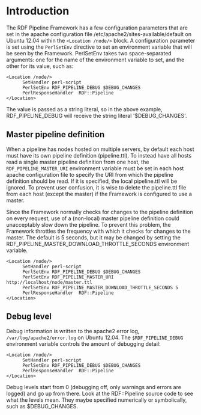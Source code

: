 # Introduction #

The RDF Pipeline Framework has a few configuration parameters that are set in the apache configuration file /etc/apache2/sites-available/default on Ubuntu 12.04 within the `<Location /node/>` block.  A configuration parameter is set using the `PerlSetEnv` directive to set an environment variable that will be seen by the Framework.  PerlSetEnv takes two space-separated arguments: one for the name of the environment variable to set, and the other for its value, such as:
```
<Location /node/>
      SetHandler perl-script
      PerlSetEnv RDF_PIPELINE_DEBUG $DEBUG_CHANGES
      PerlResponseHandler  RDF::Pipeline
</Location>
```

The value is passed as a string literal, so in the above example, RDF\_PIPELINE\_DEBUG will receive the string literal '$DEBUG\_CHANGES'.

## Master pipeline definition ##
When a pipeline has nodes hosted on multiple servers, by default each host must have its own pipeline definition (pipeline.ttl).  To instead have all hosts read a single master pipeline definition from one host, the `RDF_PIPELINE_MASTER_URI` environment variable must be set in each host apache configuration file to specify the URI from which the pipeline definition should be read.  If it is specified, the local pipeline.ttl will be ignored.  To prevent user confusion, it is wise to delete the pipeline.ttl file from each host (except the master) if the Framework is configured to use a master.

Since the Framework normally checks for changes to the pipeline definition on every request, use of a (non-local) master pipeline definition could unacceptably slow down the pipeline.  To prevent this problem, the Framework throttles the frequency with which it checks for changes to the master.  The default is 5 seconds, but it may be changed by setting the RDF\_PIPELINE\_MASTER\_DOWNLOAD\_THROTTLE\_SECONDS environment variable.
```
<Location /node/>
      SetHandler perl-script
      PerlSetEnv RDF_PIPELINE_DEBUG $DEBUG_CHANGES
      PerlSetEnv RDF_PIPELINE_MASTER_URI http://localhost/node/master.ttl
      PerlSetEnv RDF_PIPELINE_MASTER_DOWNLOAD_THROTTLE_SECONDS 5
      PerlResponseHandler  RDF::Pipeline
</Location>
```

## Debug level ##

Debug information is written to the apache2 error log, `/var/log/apache2/error.log` on Ubuntu 12.04.  The `$RDF_PIPELINE_DEBUG` environment variable controls the amount of debugging detail:
```
<Location /node/>
      SetHandler perl-script
      PerlSetEnv RDF_PIPELINE_DEBUG $DEBUG_CHANGES
      PerlResponseHandler  RDF::Pipeline
</Location>
```
Debug levels start from 0 (debugging off, only warnings and errors are logged) and go up from there.  Look at the RDF::Pipeline source code to see what the levels mean.  They maybe specified numerically or symbolically, such as $DEBUG\_CHANGES.